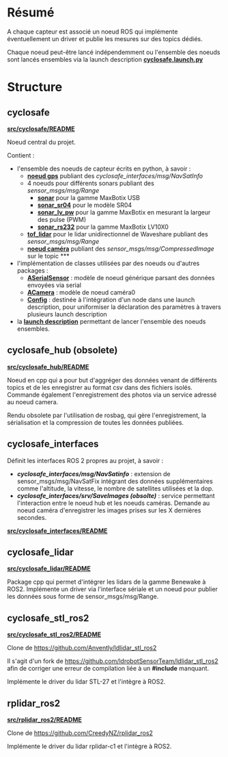 # Résumé

A chaque capteur est associé un noeud ROS qui implémente éventuellement un driver et publie les mesures sur des topics dédiés.

Chaque noeud peut-être lancé indépendemment ou l'ensemble des noeuds sont lancés ensembles via la launch description [**cyclosafe.launch.py**](src/cyclosafe/README.md#launch-description)

# Structure

## cyclosafe

[**src/cyclosafe/README**](src/cyclosafe/README)

Noeud central du projet.

Contient :
- l'ensemble des noeuds de capteur écrits en python, à savoir :
	- [**noeud gps**](src/cyclosafe/README.md#gpspy) publiant des *cyclosafe_interfaces/msg/NavSatInfo*
	- 4 noeuds pour différents sonars  publiant des *sensor_msgs/msg/Range*
		- [**sonar**](src/cyclosafe/README.md#sonarpy) pour la gamme MaxBotix USB
		- [**sonar_sr04**](src/cyclosafe/README.md#sonar_sr04py) pour le modèle SR04
		- [**sonar_lv_pw**](src/cyclosafe/README.md#sonar_lv_pwpy-obsolete) pour la gamme MaxBotix en mesurant la largeur des pulse (PWM)
		- [**sonar_rs232**](src/cyclosafe/README.md#sonar_rs232py) pour la gamme MaxBotix LV10X0
	- [**tof_lidar**](src/cyclosafe/README.md#tof_lidarpy) pour le lidar unidirectionnel de Waveshare publiant des *sensor_msgs/msg/Range*
	- [**noeud caméra**](src/cyclosafe/README.md#camera_pipy) publiant des *sensor_msgs/msg/CompressedImage* sur le topic ***
- l'implémentation de classes utilisées par des noeuds ou d'autres packages :
	- [**ASerialSensor**](src/cyclosafe/README.md#aserialsensor) : modèle de noeud générique parsant des données envoyées via serial
	- [**ACamera**](src/cyclosafe/README.md#acamera) : modèle de noeud caméra0
	- [**Config**](src/cyclosafe/README.md#config) : destinée à l'intégration d'un node dans une launch description, pour uniformiser la déclaration des paramètres à travers plusieurs launch description
- la [**launch description**](src/cyclosafe/README.md#launch-description) permettant de lancer l'ensemble des noeuds ensembles.

## cyclosafe_hub (obsolete)

[**src/cyclosafe_hub/README**](src/cyclosafe_hub/README)

Noeud en cpp qui a pour but d'aggréger des données venant de différents topics et de les enregistrer au format csv dans des fichiers isolés. Commande également l'enregistrement des photos via un service adressé au noeud camera.

Rendu obsolete par l'utilisation de rosbag, qui gère l'enregistrement, la sérialisation et la compression de toutes les données publiées.

## cyclosafe_interfaces

Définit les interfaces ROS 2 propres au projet, à savoir :
- ***cyclosafe_interfaces/msg/NavSatinfo*** : extension de sensor_msgs/msg/NavSatFix intégrant des données supplémentaires comme l'altitude, la vitesse, le nombre de satellites utilisées et la dop.
- ***cyclosafe_interfaces/srv/SaveImages (obsolte)*** : service permettant l'interaction entre le noeud hub et les noeuds caméras. Demande au noeud caméra d'enregistrer les images prises sur les X dernières secondes.

[**src/cyclosafe_interfaces/README**](src/cyclosafe_interfaces/README)

## cyclosafe_lidar

[**src/cyclosafe_lidar/README**](src/cyclosafe_lidar/README)

Package cpp qui permet d'intégrer les lidars de la gamme Benewake à ROS2. Implémente un driver via l'interface sériale et un noeud pour publier les données sous forme de sensor_msgs/msg/Range.

## cyclosafe_stl_ros2

[**src/cyclosafe_stl_ros2/README**](src/cyclosafe_stl_ros2/README)

Clone de https://github.com/Anvently/ldlidar_stl_ros2

Il s'agit d'un fork de https://github.com/ldrobotSensorTeam/ldlidar_stl_ros2 afin de corriger une erreur de compilation liée à un **#include** manquant.

Implémente le driver du lidar STL-27 et l'intègre à ROS2.

## rplidar_ros2

[**src/rplidar_ros2/README**](src/rplidar_ros2/README)

Clone de https://github.com/CreedyNZ/rplidar_ros2

Implémente le driver du lidar rplidar-c1 et l'intègre à ROS2.
